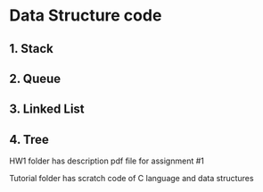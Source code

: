 # Data Structure code

## 1. Stack
## 2. Queue
## 3. Linked List
## 4. Tree

HW1 folder has description pdf file for assignment #1

Tutorial folder has scratch code of C language and data structures
